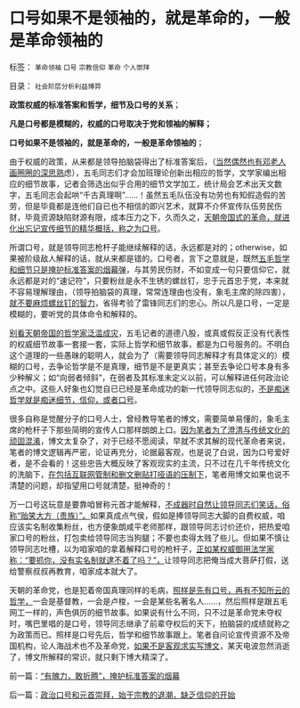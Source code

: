 # 口号如果不是领袖的，就是革命的，一般是革命领袖的

标签： `革命领袖` `口号` `宗教信仰` `革命` `个人崇拜` 

目录： `社会阶层分析利益博羿`

**政策权威的标准答案和哲学，细节及口号的关系**；

**凡是口号都是模糊的，权威的口号取决于党和领袖的解释；**

**口号如果不是领袖的，就是革命的，一般是革命领袖的**；

由于权威的政策，从来都是领导拍脑袋得出了标准答案后，（[当然偶然也有邓老人画圈圈的深思熟](../../../2012/9/9/在中国的地图上，还需要画很多很多圈儿.md)虑），五毛同志们才会加班理论创新出相应的哲学，文学家编出相应的细节故事，记者会筛选出似乎合用的细节文学加工，统计局会艺术出天文数字，五毛同志会起哄“千古真理啊”……！虽然五毛队伍没有功劳也有知假造假的苦劳，但是毕竟都是连他们自已也不相信的即兴艺术，就算不介怀宣传队伍劳民伤财，毕竟资源缺陷财源有限，成本压力之下，久而久之，[天朝帝国式的革命，就进化出忘记宣传细节的精华概括，称之为口号](../../../2012/2/19/革命必须模糊，阴谋论必不可少；货币战争和转基因.md)。

所谓口号，就是领导同志枪杆子能继续解释的话，永远都是对的；otherwise，如果被阶级敌人解释的话，就从来都是错的。口号者，言下之意就是，既然[五毛哲学和细节只是掩护标准答案的烟幕弹](../../../2012/12/31/为既有定论定制马屁的国产哲人王.md)，与其劳民伤财，不如变成一句只要信仰它，就永远都是对的“速记符”，只要粉丝是永不生锈的螺丝钉，忠于元首忠于党，本来就不容易理解理由，（领导拍脑袋的真理，常常连理由也没有，象毛主席的除四害），[就不要麻烦螺丝钉的智力](../../../2012/2/14/冒牍单于方舟子的粉丝敢死队.md)，省得考验了雷锋同志们的忠心。所以凡是口号，一定是模糊的，要听党的具体命令和解释的。

[别看天朝帝国的哲学家泛滥成灾](../../../2010/6/24/中国哲学家泛滥成灾的原因.md)，五毛记者的道德八股，或真或假反正没有代表性的权威细节故事一套接一套，实际上哲学和细节故事，都是为口号服务的。不明白这个道理的一些愚昧的聪明人，就会为了（需要领导同志解释才有具体定义的）模糊的口号，去争论哲学是不是真理，细节是不是更真实；甚至去争论口号本身有多少种解义；如“向弱者倾斜”，在弱者及其标准未定义以前，可以解释进任何政治论点之中。这些人好象也幻觉自已已经是革命成功的新一代领导同志似的，[不是痴迷哲学就是痴迷细节，信仰，或者口号](../../../2012/12/28/妖魔化希特勒，巩固了独裁者的道德优越感.md)。

很多自称是觉醒分子的口号人士，曾经教导笔者的博文，需要简单易懂的，象毛主席的枪杆子下那些简明的宣传人口那样朗朗上口。[因为笔者为了澄清与传统文化的顽固混淆](../../../2010/10/29/“旧社会”未必真的腐败黑暗；.md)，博文太复杂了，对于已经不愿阅读，早就不求其解的现代革命者来说，笔者的博文逻辑再严密，论证再充分，论据最客观，也是说了白说，因为口号爱好者，是不会看的！这些忠告大概反映了客观现实的主流，只不过在几千年传统文化的洗脑下，[在包括互联网管制和删文删贴打哑语的压制下](../../../2009/10/8/删文章的闹心事.md)，笔者用博文如果也说不清楚的问题，却指望用口号就清楚，挺神奇的！

万一口号这玩意是要靠咱冒称元首才能解释，[不成器时自然让领导同志们笑话，俗称“贻笑大方（贵族）”。](../../../2010/8/2/哲人王的政治野心.md)如果真成点气侯，假如是捧领导同志大脚的自费权威，咱应该实名制收集粉丝，也方便象朗咸平老师那样，跟领导同志讨价还价，把热爱咱家口号的粉丝，打包卖给领导同志当狗腿；不要也卖得太贱了些儿。但如果不慎让领导同志吐槽，以为咱家咱的拿着解释口号的枪杆子，[正如某权威御用法学家称：“要抓你，没有实名制就逮不着了吗？”，](../../../2013/1/1/实名制恶化改革合法性，完全无助于互联网安全.md)让领导同志把俺当成大菩萨打假，送给警察叔叔再教育，咱家成本就大了。

天朝的革命党，也是犯着帝国真理同样的毛病，[照样是先有口号，再有不知所云的哲学，](../../../2012/12/31/为既有定论定制马屁的国产哲人王.md)一会是基督教，一会是卢梭，一会是某些名著名人……，然后照样是跟五毛网工一样的，声色俱厉的细节故事。如果说有什么不同，只不过是革命党未夺权时，嘴巴里唱的是口号，领导同志继承了前辈夺权后的天下，拍脑袋的成绩就称之为政策而已。照样是口号先后，哲学和细节故事跟上。笔者自问论宣传资源不及帝国机构，论人海战术也不及革命党，[如果不是客观求实写博文](../../../2010/7/29/捍卫自已权益就不能害怕得罪人.md)，某天电波忽然消逝了，博文所解释的常识，就只剩下博大精深了。

前一篇：[“有魄力，敢折腾”，掩护标准答案的烟幕](../../../2013/1/5/“有魄力，敢折腾”，掩护标准答案的烟幕.md)

后一篇：[政治口号和元首崇拜，始于宗教的退潮，缺乏信仰的开始](../../../2013/1/5/政治口号和元首崇拜，始于宗教的退潮，缺乏信仰的开始.md)